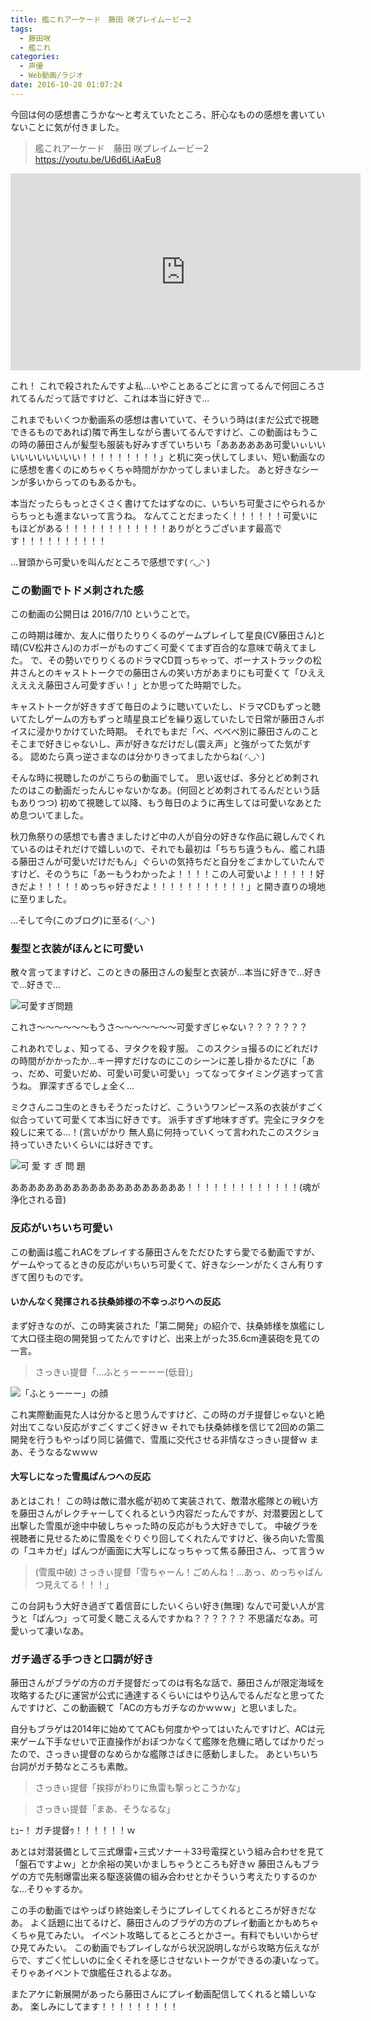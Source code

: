 ```yaml
---
title: 艦これアーケード　藤田 咲プレイムービー2
tags:
  - 藤田咲
  - 艦これ
categories:
  - 声優
  - Web動画/ラジオ
date: 2016-10-28 01:07:24
---
```


今回は何の感想書こうかな～と考えていたところ、肝心なものの感想を書いていないことに気が付きました。
<!-- more -->
> 艦これアーケード　藤田 咲プレイムービー2
> https://youtu.be/U6d6LiAaEu8
<iframe width="560" height="315" src="https://www.youtube.com/embed/U6d6LiAaEu8" frameborder="0" allowfullscreen></iframe>

これ！
これで殺されたんですよ私…いやことあるごとに言ってるんで何回ころされてるんだって話ですけど、これは本当に好きで…

これまでもいくつか動画系の感想は書いていて、そういう時は(まだ公式で視聴できるものであれば)隣で再生しながら書いてるんですけど、この動画はもうこの時の藤田さんが髪型も服装も好みすぎていちいち「ああああああ可愛いぃいいいいいいいいいい！！！！！！！！！」と机に突っ伏してしまい、短い動画なのに感想を書くのにめちゃくちゃ時間がかかってしまいました。
あと好きなシーンが多いからってのもあるかも。

本当だったらもっとさくさく書けてたはずなのに、いちいち可愛さにやられるからちっとも進まないって言うね。
なんてことだまったく！！！！！！可愛いにもほどがある！！！！！！！！！！！！ありがとうございます最高です！！！！！！！！！！

…冒頭から可愛いを叫んだところで感想です( ◜◡◝ )

### この動画でトドメ刺された感

この動画の公開日は 2016/7/10 ということで。

この時期は確か、友人に借りたりりくるのゲームプレイして星良(CV藤田さん)と晴(CV松井さん)のカポーがものすごく可愛くてまず百合的な意味で萌えてました。
で、その勢いでりりくるのドラマCD買っちゃって、ボーナストラックの松井さんとのキャストトークでの藤田さんの笑い方があまりにも可愛くて「ひええええええ藤田さん可愛すぎぃ！」とか思ってた時期でした。

キャストトークが好きすぎて毎日のように聴いていたし、ドラマCDもずっと聴いてたしゲームの方もずっと晴星良エピを繰り返していたしで日常が藤田さんボイスに浸かりかけていた時期。
それでもまだ「べ、べべべ別に藤田さんのことそこまで好きじゃないし、声が好きなだけだし(震え声」と強がってた気がする。
認めたら真っ逆さまなのは分かりきってましたからね( ◜◡◝ )

そんな時に視聴したのがこちらの動画でして。
思い返せば、多分とどめ刺されたのはこの動画だったんじゃないかなあ。(何回とどめ刺されてるんだという話もありつつ)
初めて視聴して以降、もう毎日のように再生しては可愛いなあとため息ついてました。

秋刀魚祭りの感想でも書きましたけど中の人が自分の好きな作品に親しんでくれているのはそれだけで嬉しいので、それでも最初は「ちちち違うもん、艦これ語る藤田さんが可愛いだけだもん」ぐらいの気持ちだと自分をごまかしていたんですけど、そのうちに「あーもうわかったよ！！！！この人可愛いよ！！！！！好きだよ！！！！！めっちゃ好きだよ！！！！！！！！！！！」と開き直りの境地に至りました。

…そして今(このブログ)に至る( ◜◡◝ )

### 髪型と衣装がほんとに可愛い

散々言ってますけど、このときの藤田さんの髪型と衣装が…本当に好きで…好きで…好きで…

![可愛すぎ問題](/sblog/img/20160710_ac2_03.jpg)

これさ～～～～～～もうさ～～～～～～～可愛すぎじゃない？？？？？？？

これあれでしょ、知ってる、ヲタクを殺す服。
このスクショ撮るのにどれだけの時間がかかったか…キー押すだけなのにこのシーンに差し掛かるたびに「あっ、だめ、可愛いだめ、可愛い可愛い可愛い」ってなってタイミング逃すって言うね。
罪深すぎるでしょ全く…

ミクさんニコ生のときもそうだったけど、こういうワンピース系の衣装がすごく似合っていて可愛くて本当に好きです。
派手すぎず地味すぎず。完全にヲタクを殺しに来てる…！(言いがかり
無人島に何持っていくって言われたこのスクショ持っていきたいくらいには好きです。

![可    愛    す    ぎ    問    題](/sblog/img/20160710_ac2_01.jpg)

ああああああああああああああああああああ！！！！！！！！！！！！！(魂が浄化される音)

### 反応がいちいち可愛い

この動画は艦これACをプレイする藤田さんをただひたすら愛でる動画ですが、ゲームやってるときの反応がいちいち可愛くて、好きなシーンがたくさん有りすぎて困りものです。

#### いかんなく発揮される扶桑姉様の不幸っぷりへの反応

まず好きなのが、この時実装された「第二開発」の紹介で、扶桑姉様を旗艦にして大口径主砲の開発狙ってたんですけど、出来上がった35.6cm連装砲を見ての一言。

> さっきぃ提督「…ふとぅーーーー(低音)」

![「ふとぅーーー」の顔](/sblog/img/20160710_ac2_02.jpg)

これ実際動画見た人は分かると思うんですけど、この時のガチ提督じゃないと絶対出てこない反応がすごくすごく好きｗ
それでも扶桑姉様を信じて2回めの第二開発を行うもやっぱり同じ装備で、雪風に交代させる非情なさっきぃ提督ｗ
まあ、そうなるなｗｗｗ

#### 大写しになった雪風ぱんつへの反応

あとはこれ！
この時は敵に潜水艦が初めて実装されて、敵潜水艦隊との戦い方を藤田さんがレクチャーしてくれるという内容だったんですが、対潜要因として出撃した雪風が途中中破しちゃった時の反応がもう大好きでして。
中破グラを視聴者に見せるために雪風をぐりぐり回してくれたんですけど、後ろ向いた雪風の「ユキカゼ」ぱんつが画面に大写しになっちゃって焦る藤田さん、って言うｗ

> (雪風中破)
> さっきぃ提督「雪ちゃーん！ごめんね！…あっ、めっちゃぱんつ見えてる！！！」

この台詞もう大好き過ぎて着信音にしたいくらい好き(無理)
なんで可愛い人が言うと「ぱんつ」って可愛く聴こえるんですかね？？？？？？
不思議だなあ。可愛いって凄いなあ。

### ガチ過ぎる手つきと口調が好き

藤田さんがブラゲの方のガチ提督だってのは有名な話で、藤田さんが限定海域を攻略するたびに運営が公式に通達するくらいにはやり込んでるんだなと思ってたんですけど、この動画観て「ACの方もガチなのかｗｗｗ」と思いました。

自分もブラゲは2014年に始めててACも何度かやってはいたんですけど、ACは元来ゲーム下手なせいで正直操作がおぼつかなくて艦隊を危機に晒してばかりだったので、さっきぃ提督のなめらかな艦隊さばきに感動しました。
あといちいち台詞がガチ勢なところも素敵。

> さっきぃ提督「挨拶がわりに魚雷も撃っとこうかな」

> さっきぃ提督「まあ、そうなるな」

ﾋｭｰ！
ガチ提督ｩ！！！！！！ｗ

あとは対潜装備として三式爆雷+三式ソナー＋33号電探という組み合わせを見て「盤石ですよｗ」とか余裕の笑いかましちゃうところも好きｗ
藤田さんもブラゲの方で先制爆雷出来る駆逐装備の組み合わせとかそういう考えたりするのかな…そりゃするか。

この手の動画ではやっぱり終始楽しそうにプレイしてくれるところが好きだなあ。
よく話題に出てるけど、藤田さんのブラゲの方のプレイ動画とかもめちゃくちゃ見てみたい。
イベント攻略してるところとかさー。有料でもいいからぜひ見てみたい。
この動画でもプレイしながら状況説明しながら攻略方伝えながらで、すごく忙しいのに全くそれを感じさせないトークができるの凄いなって。
そりゃあイベントで旗艦任されるよなあ。

またアケに新展開があったら藤田さんにプレイ動画配信してくれると嬉しいなあ。
楽しみにしてます！！！！！！！！！
